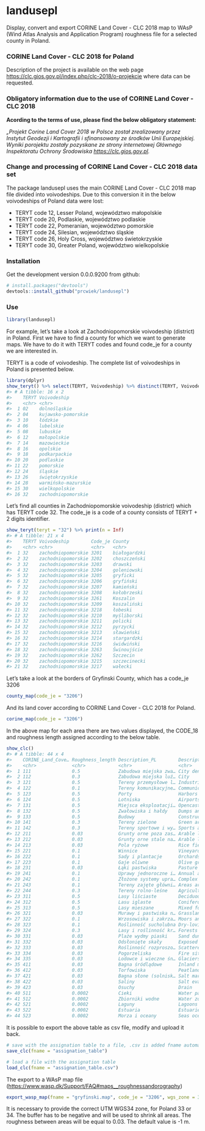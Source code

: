 
# landusepl

<!-- README.md is generated from README.Rmd. Please edit that file -->

Display, convert and export CORINE Land Cover - CLC 2018 map to WAsP
(Wind Atlas Analysis and Application Program) roughness file for a
selected county in Poland.

### CORINE Land Cover - CLC 2018 for Poland

Description of the project is available on the web page
<https://clc.gios.gov.pl/index.php/clc-2018/o-projekcie> where data can
be requested.

### Obligatory information due to the use of CORINE Land Cover - CLC 2018

**Acording to the terms of use, please find the below obligatory
statement:**

*„Projekt Corine Land Cover 2018 w Polsce został zrealizowany przez
Instytut Geodezji i Kartografii i sfinansowany ze środków Unii
Europejskiej. Wyniki porojektu zostały pozyskane ze strony internetowej
Głównego Inspektoratu Ochrony Środowiska <https://clc.gios.gov.pl>.*

### Change and processing of CORINE Land Cover - CLC 2018 data set

The package landusepl uses the main CORINE Land Cover - CLC 2018 map
file divided into voivodeships. Due to this conversion it in the below
voivodeships of Poland data were lost:

-   TERYT code 12, Lesser Poland, województwo małopolskie
-   TERYT code 20, Podlaskie, województwo podlaskie
-   TERYT code 22, Pomeranian, województwo pomorskie
-   TERYT code 24, Silesian, województwo śląskie
-   TERYT code 26, Holy Cross, województwo świetokrzyskie
-   TERYT code 30, Greater Poland, województwo wielkopolskie

### Installation

Get the development version 0.0.0.9200 from github:

``` r
# install.packages("devtools")
devtools::install_github("prcwiek/landusepl")
```

### Use

``` r
library(landusepl)
```

For example, let’s take a look at Zachodniopomorskie voivodeship
(district) in Poland. First we have to find a county for which we want
to generate maps. We have to do it with TERYT codes and found code\_je
for a county we are interested in.

TERYT is a code of voivodeship. The complete list of voivodeships in
Poland is presented below.

``` r
library(dplyr)
show_teryt() %>% select(TERYT, Voivodeship) %>% distinct(TERYT, Voivodeship) %>% arrange(Voivodeship)
#> # A tibble: 16 x 2
#>    TERYT Voivodeship        
#>    <chr> <chr>              
#>  1 02    dolnośląskie       
#>  2 04    kujawsko-pomorskie 
#>  3 10    łódzkie            
#>  4 06    lubelskie          
#>  5 08    lubuskie           
#>  6 12    małopolskie        
#>  7 14    mazowieckie        
#>  8 16    opolskie           
#>  9 18    podkarpackie       
#> 10 20    podlaskie          
#> 11 22    pomorskie          
#> 12 24    śląskie            
#> 13 26    świętokrzyskie     
#> 14 28    warmińsko-mazurskie
#> 15 30    wielkopolskie      
#> 16 32    zachodniopomorskie
```

Let’s find all counties in Zachodniopomorskie voivodeship (district)
which has TERYT code 32. The code\_je is a code of a county consists of
TERYT + 2 digits identifier.

``` r
show_teryt(teryt = "32") %>% print(n = Inf)
#> # A tibble: 21 x 4
#>    TERYT Voivodeship        Code_je County      
#>    <chr> <chr>              <chr>   <chr>       
#>  1 32    zachodniopomorskie 3201    białogardzki
#>  2 32    zachodniopomorskie 3202    choszczeński
#>  3 32    zachodniopomorskie 3203    drawski     
#>  4 32    zachodniopomorskie 3204    goleniowski 
#>  5 32    zachodniopomorskie 3205    gryficki    
#>  6 32    zachodniopomorskie 3206    gryfiński   
#>  7 32    zachodniopomorskie 3207    kamieński   
#>  8 32    zachodniopomorskie 3208    kołobrzeski 
#>  9 32    zachodniopomorskie 3261    Koszalin    
#> 10 32    zachodniopomorskie 3209    koszaliński 
#> 11 32    zachodniopomorskie 3218    łobeski     
#> 12 32    zachodniopomorskie 3210    myśliborski 
#> 13 32    zachodniopomorskie 3211    policki     
#> 14 32    zachodniopomorskie 3212    pyrzycki    
#> 15 32    zachodniopomorskie 3213    sławieński  
#> 16 32    zachodniopomorskie 3214    stargardzki 
#> 17 32    zachodniopomorskie 3216    świdwiński  
#> 18 32    zachodniopomorskie 3263    Świnoujście 
#> 19 32    zachodniopomorskie 3262    Szczecin    
#> 20 32    zachodniopomorskie 3215    szczecinecki
#> 21 32    zachodniopomorskie 3217    wałecki
```

Let’s take a look at the borders of Gryfinski County, which has a
code\_je 3206

``` r
county_map(code_je = "3206")
```

And its land cover according to CORINE Land Cover - CLC 2018 for Poland.

``` r
corine_map(code_je = "3206")
```

In the above map for each area there are two values displayed, the
CODE\_18 and roughness length assigned according to the below table.

``` r
show_clc()
#> # A tibble: 44 x 4
#>    CORINE_Land_Cove… Roughness_length Description_PL        Description_EN      
#>    <chr>             <chr>            <chr>                 <chr>               
#>  1 111               0.5              Zabudowa miejska zwa… City dense buildings
#>  2 112               0.3              Zabudowa miejska luź… City                
#>  3 121               0.5              Tereny przemysłowe l… Industrial or comme…
#>  4 122               0.1              Tereny komunikacyjne… Communication areas…
#>  5 123               0.5              Porty                 Harbors             
#>  6 124               0.5              Lotniska              Airports            
#>  7 131               0.5              Miejsca eksploatacji… Opencast mining sit…
#>  8 132               0.5              Zwałowiska i hałdy    Dumps and heaps     
#>  9 133               0.5              Budowy                Construction sites  
#> 10 141               0.3              Tereny zielone        Green areas         
#> 11 142               0.3              Tereny sportowe i wy… Sports and recreati…
#> 12 211               0.03             Grunty orne poza zas… Arable land beyond …
#> 13 212               0.03             Grunty orne stale na… Arable land constan…
#> 14 213               0.03             Pola ryżowe           Rice fields         
#> 15 221               0.1              Winnice               Vineyards           
#> 16 222               0.1              Sady i plantacje      Orchards and planta…
#> 17 223               0.1              Gaje oliwne           Olive groves        
#> 18 231               0.03             Łąki pastwiska        Pasture meadow      
#> 19 241               0.1              Uprawy jednoroczne i… Annual and permanen…
#> 20 242               0.1              Złożone systemy upra… Complex systems of …
#> 21 243               0.1              Tereny zajęte główni… Areas are mainly oc…
#> 22 244               0.3              Tereny rolno-leśne    Agricultural and fo…
#> 23 311               0.5              Lasy liściaste        Deciduous forests   
#> 24 312               0.5              Lasu iglaste          Coniferous forest   
#> 25 313               0.5              Lasy mieszane         Mixed forests       
#> 26 321               0.03             Murawy i pastwiska n… Grasslands and natu…
#> 27 322               0.1              Wrzosowiska i zakrza… Moors and bushes    
#> 28 323               0.1              Roślinność sucholubna Dry-loving vegetati…
#> 29 324               0.3              Lasy i roślinność kr… Forests and shrub v…
#> 30 331               0.03             Plaże wydmy piaski    Sand dune beaches   
#> 31 332               0.03             Odsłonięte skały      Exposed rocks       
#> 32 333               0.03             Roślinność rozproszo… Scattered vegetation
#> 33 334               0.03             Pogorzeliska          Fire sites          
#> 34 335               0.03             Lodowce i wieczne śn… Glaciers and eterna…
#> 35 411               0.03             Bagna śródlądowe      Inland marshes      
#> 36 412               0.03             Torfowiska            Peatlands           
#> 37 421               0.03             Bagna słone (solnisk… Salt marshes (salt …
#> 38 422               0.03             Saliny                Salt evaporation po…
#> 39 423               0.03             Osuchy                Drain               
#> 40 511               0.0002           Cieki                 Water paths         
#> 41 512               0.0002           Zbiorniki wodne       Water zones         
#> 42 521               0.0002           Laguny                Lagoons             
#> 43 522               0.0002           Estuaria              Estuaries           
#> 44 523               0.0002           Morza i oceany        Seas oceans
```

It is possible to export the above table as csv file, modify and upload
it back.

``` r
# save with the assignation table to a file, .csv is added fname automatically
save_clc(fname = "assignation_table")

# load a file with the assignation table
load_clc(fname = "assignation_table.csv")
```

The export to a WAsP map file
(<https://www.wasp.dk/Support/FAQ#maps__roughnessandorography>)

``` r
export_wasp_map(fname = "gryfinski.map", code_je = "3206", wgs_zone = 33, buffer = -1)
```

It is necessary to provide the correct UTM WGS34 zone, for Poland 33 or
34. The buffer has to be negative and will be used to shrink all areas.
The roughness between areas will be equal to 0.03. The default value is
-1 m.

